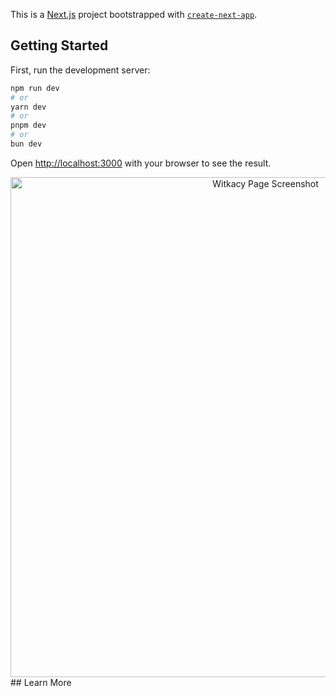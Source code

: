 This is a [Next.js](https://nextjs.org/) project bootstrapped with [`create-next-app`](https://github.com/vercel/next.js/tree/canary/packages/create-next-app).

## Getting Started

First, run the development server:

```bash
npm run dev
# or
yarn dev
# or
pnpm dev
# or
bun dev
```

Open [http://localhost:3000](http://localhost:3000) with your browser to see the result.

<div align="center">
  <img src="../Zrzut ekranu 2024-06-25 o 14.04.44.png" alt="Witkacy Page Screenshot" width="800px" height="auto" />
</div>
## Learn More
